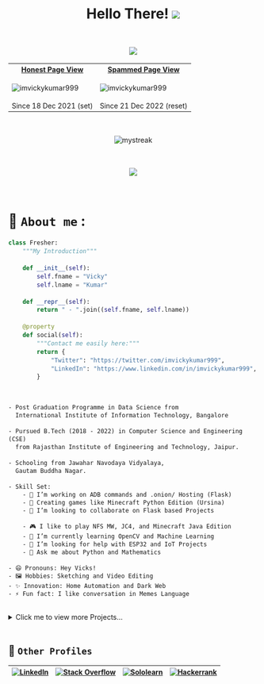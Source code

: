 <!--  
 
# Web Scrapping ...

import requests
from bs4 import BeautifulSoup as bs

link = 'https://haveibeenpwned.com/PwnedWebsites'
req = requests.get(link)

soup = bs(req.content, 'html5lib')
box = soup.findAll('div', attrs = {'class':'news-card z-depth-1'})

# len(box) == 667
print(link + box[0].findAll('p')[1].a['href']) 

------------------

https://github.com/github/codespaces-blank/commit/3ceb5780bfb6024c8446c5b476e6bd5cba918937#commitcomment-93156770

_config.yml

theme: jekyll-theme-cayman
theme: jekyll-theme-hacker
theme: jekyll-theme-slate

-----------------

<table>
<tr>

<td>
<a href="https://youtu.be/u8LMyWcKL_c?t=455">
Hyper Glasses
</a>
</td>

<td>
<a href="https://youtu.be/u8LMyWcKL_c?t=520">
Hyper Compass
</a>
</td>

</tr>

<tr>
<td><img src="https://user-images.githubusercontent.com/50515418/224538020-b780c892-64a8-4c04-8180-e7ea7e95efbc.png" alt="3" height = 350px></td>
<td><img src="https://user-images.githubusercontent.com/50515418/224538457-2b053194-5049-4add-a724-3c7dd8d02a75.png" alt="4" height = 350px></td>
</tr>

</table>

maintaining streaks ...
 -->
 
 
<h1 align="center">
  Hello There!
<!--   <a href = "https://imvickykumar999.github.io/imvickykumar999/">
     My Followers!
  </a> -->
  <img src="https://media.giphy.com/media/hvRJCLFzcasrR4ia7z/giphy.gif" width="28">
</h1>

<br>

<p align="center">
  <a href="https://git.io/typing-svg"><img src="https://readme-typing-svg.herokuapp.com/?lines=I'm+a+Purrgrammer+(Python).;Always%20learning%20new%20concepts&font=Fira%20Code&center=true&width=500&height=45&color=blue&vCenter=true&size=22&pause=1000"></a>
</p>

<table align="center">
<tr>
	
<th>
<a href="https://github.com/imvickykumar999">
Honest Page View
</a>
</th>

<th>
<a href="https://github.com/imvickykumar999/GitHub-Views-Counter-Hacks#archived-backup">
Spammed Page View
</a>
</th>
</tr>

<tr>
<td>
<p align="left"> <img src="https://komarev.com/ghpvc/?username=imvickykumar999&color=blue&label=PROFILE+VIEWS&style=flat-square" alt="imvickykumar999"/> </p>
</td>
<td>
<p align="left"> <img src="https://komarev.com/ghpvc/?username=imvickykumar&color=orange&label=PROFILE+VIEWS&style=flat-square" alt="imvickykumar999"/> </p>
</td>
</tr>

<tr>
<td>
Since 18 Dec 2021 (set)
</td>

<td>
Since 21 Dec 2022 (reset)
</td>
	
</tr>
</table>

<br> 

<!-- <br>

- `My followers are from ...` [`Here`](https://imvickykumar999.github.io/imvickykumar999/) -->

<div align="center">
<br>
<img src="https://github-readme-streak-stats.herokuapp.com/?user=imvickykumar999&theme=gruvbox-duo" alt="mystreak">
<br><br>
</div>

<br>

<p align="center">
<img src="http://github-profile-summary-cards.vercel.app/api/cards/profile-details?username=imvickykumar999&theme=moonlight">
</p>

<br>

# 🎨 `About me` :

```python
class Fresher:
    """My Introduction"""

    def __init__(self):
        self.fname = "Vicky"
        self.lname = "Kumar"

    def __repr__(self):
        return " - ".join((self.fname, self.lname))

    @property
    def social(self):
        """Contact me easily here:"""
        return {
            "Twitter": "https://twitter.com/imvickykumar999",
            "LinkedIn": "https://www.linkedin.com/in/imvickykumar999",
        }
```

<br>

	- Post Graduation Programme in Data Science from 
 	  International Institute of Information Technology, Bangalore
	
	- Pursued B.Tech (2018 - 2022) in Computer Science and Engineering (CSE) 
	  from Rajasthan Institute of Engineering and Technology, Jaipur.
	  
	- Schooling from Jawahar Navodaya Vidyalaya, 
 	  Gautam Buddha Nagar.
 
	- Skill Set:
		- 🔭 I’m working on ADB commands and .onion/ Hosting (Flask)
		- 🐍 Creating games like Minecraft Python Edition (Ursina)
		- 👯 I’m looking to collaborate on Flask based Projects
	
		- 🎮 I like to play NFS MW, JC4, and Minecraft Java Edition
		- 🌱 I’m currently learning OpenCV and Machine Learning
		- 🤔 I’m looking for help with ESP32 and IoT Projects
		- 💬 Ask me about Python and Mathematics
	
	- 😄 Pronouns: Hey Vicks!
	- 🖼️ Hobbies: Sketching and Video Editing
	- ✨ Innovation: Home Automation and Dark Web
	- ⚡ Fun fact: I like conversation in Memes Language

<br>

<details>
	<summary>
		Click me to view more Projects...
	</summary>

<br>

<!--

# `Netflix Phishing` *on* `Dark Web`

```python
Made with ❤️
Netflix Phishing Website Hosted on Dark Web

Server (ADB):
Running on Android Phone 24x7 via Termux

Working Model:
Steals credentials and sends to my Telegram Bot and on Email

Source Code:
https://github.com/imvickykumar/Netflix-Phishing

Onion URL:
w5swpnkq6ml5k6fq5vwp3o7izcpthm5d4ivhm44phuunsbpfr75ii2yd.onion
```

<br>

> ### `DISCLAIMER`: I have made this website to learn related concepts and for educational purposes only.
>![image](https://github.com/imvickykumar999/imvickykumar999/assets/50515418/680e5cd4-b567-45f7-bdd7-47abb8549786)

<br>

	Do not try to Login here (UNSAFE)
 
	Instagram Phishing Website : https://instaloginpage.pythonanywhere.com/
 	Facebook Phishing Website  : https://fbloginpage.pythonanywhere.com/

<br>

>![image](https://github.com/imvickykumar999/imvickykumar999/assets/50515418/b198b696-4ab8-433d-ad22-4e83f8bc6598)

-->

<br>

<h1 align = "Center" > 🔥 Activity </h1>

<br> 
<div align="center">

<!--
<img alt="Vicky's GitHub Stats" src="https://github-readme-stats.vercel.app/api?username=imvickykumar999&include_all_commits=true&count_private=true&show_icons=true&theme=tokyonight">
<br>
-->

<br>

<p align="center">
<img src="https://github-profile-trophy.vercel.app/?username=imvickykumar999&theme=radical&no-bg=true&no-frame=true&column=3" alt="imvickykumar999" />
</p>

<br>

<img src="https://api.githubtrends.io/user/svg/imvickykumar999/repos?time_range=one_year&theme=dark" alt="mystreak">
<img src="https://api.githubtrends.io/user/svg/imvickykumar999/langs?time_range=one_year&theme=dark" alt="mystreak">

<br><br>

![github contribution grid snake animation](https://raw.githubusercontent.com/AkshatRastogi-1nC0re/AkshatRastogi-1nC0re/output/github-contribution-grid-snake-sissa.svg#gh-dark-mode-only)
![github contribution grid snake animation](https://raw.githubusercontent.com/AkshatRastogi-1nC0re/AkshatRastogi-1nC0re/output/github-contribution-grid-snake-sissa-white.svg#gh-light-mode-only)

</div>
<br><br>
 
[![hacked](https://user-images.githubusercontent.com/50515418/227901960-3fb404d5-96f8-456f-9a6e-a9ec7ed47ab2.jpg)](https://www.youtube.com/watch?v=nYVj4BmR0bM)

<br> 

<!-- 
- [`Hacked`](https://github.com/imvickykumar999/GitHub-Views-Counter-Hacks#github-view-counter--multi-collection-on-postman) `Page View` 

[`via Postman, Google AppScript and Dell Boomi`](https://github.com/imvickykumar999/GitHub-Views-Counter-Hacks#github-counter-viewer-graph-on-google-spreadsheet)

- <p align="left"> <img src="https://komarev.com/ghpvc/?username=imvickykumar&color=blue&label=PROFILE+VIEWS&style=flat-square" alt="imvickykumar999"/> </p>

		( Since 21 Dec 2022 )

- `Honest` `Page View`
- <p align="left"> <img src="https://komarev.com/ghpvc/?username=imvickykumar999&color=orange&label=PROFILE+VIEWS&style=flat-square" alt="imvickykumar999"/> </p>

		( Since 18 Dec 2021 )
 
[![image](https://user-images.githubusercontent.com/50515418/208747562-47ff073a-6e3c-4887-8351-fb9b4aa88d29.png)](https://github.com/imvickykumar999/imvickykumar999/blob/master/imvickykumar999-2021.stl)

# `Home Automation Kit` now on [OLX](https://www.olx.in/item/home-automation-kit-iid-1718979231). 
-->

## 🏠 `Home Automation App / Kit` `now on` [`Play Store`](https://play.google.com/store/apps/details?id=com.homeautomation.iotapp) / `OLX`.

<br>

> [![image](https://user-images.githubusercontent.com/50515418/203515274-7b3965d5-7c78-4f7a-a031-2037aa6f3c21.png)](https://play.google.com/store/apps/details?id=com.homeautomation.iotapp)

<br> 

 ## 🏫 `Duolingo Profile` : [im`vicky`kumar999](https://www.duolingo.com/profile/imvickykumar999)

```javascript
// login to duolingo.com, and run in the browser console to get JWT Token
myJWT = document.cookie.match(new RegExp('(^| )jwt_token=([^;]+)'))[0].slice(11);
```

```python
import duolingo
myJWT = 'eyJ0eXA*************IUzI1NiJ9.************************.r0Qg9T47L************SL0Nc0Xg'
lingo = duolingo.Duolingo(username='imvickykumar999', jwt=myJWT)

for i in lingo.get_languages():
    print(lingo.get_language_details(i))
```

<br>

> [![image](https://user-images.githubusercontent.com/50515418/209567846-a770fe44-ea41-43ac-ac5c-58bcef6aae6d.png)](https://www.duolingo.com/profile/imvickykumar999/courses)

<br> 

<h1 align = "Center" > 📊 GitHub Statistic </h1>
<br>

> [![github-wrapped](https://user-images.githubusercontent.com/50515418/226859910-4098d9d4-5388-4520-945d-496bbb97cba9.png)](https://www.githubtrends.io/wrapped/imvickykumar999)

<br> 

<h1 align = "Center" > 💡 My Projects </h1>
<br>

## 🏠 `Home Automation` : [`Linkedin Post`](https://www.linkedin.com/posts/imvickykumar999_playstore-homeautomation-chargers-activity-7005271396771598337-hKnR?utm_source=share&utm_medium=member_desktop)

> [![image](https://user-images.githubusercontent.com/50515418/174425972-de004c74-49f4-4e75-96c2-61e6e4609cef.png)](https://github.com/imvickykumar999/MultiUser-Home-Automation-App)

<br> 


<!-- 

## >>> [Github Contribution Tracker](https://raw.githubusercontent.com/imvickykumar999/imvickykumar999/master/Screenshot_20201116-010319_Chrome.jpg)
[![graph](https://github.com/imvickykumar999/imvickykumar999/blob/master/graph.png?raw=true)](https://github.com/imvickykumar999/imvickykumar999/blob/master/github%20contribution%20tracker.py)

## 📸 `Auto` Fetched and Uploads `Mars Photo` on [Instagram](https://www.instagram.com/vix.bot/) (vix.bot) : [mars.py](https://github.com/imvickykumar999/Mars-photos-from-NASA)

## >>> [Website using Flask](https://imvickykumar999.herokuapp.com/)
[![image](https://user-images.githubusercontent.com/50515418/104084798-66d54600-5270-11eb-8026-ad9404e5d7af.png)](https://imvicks.herokuapp.com/)

-->

[![Typing SVG](http://readme-typing-svg.herokuapp.com?color=%2336BCF7&lines=pip+install+imvickykumar999&width=550)](https://pypi.org/project/imvickykumar999/)

## 🪶 `3 steps to start with my Package` Open CMD and write...

	>>> pip install imvickykumar999 --upgrade
	>>> python
	>>> import vixtor

<br>

- `Tutorial on Implementing Python Package :` [`YouTube Video`](https://www.youtube.com/watch?v=eeZB80pLPP8)

<br>

> [![image](https://user-images.githubusercontent.com/50515418/186072402-89d5dc3c-e5db-474f-b1eb-a6a88144cc81.png)](https://pypi.org/project/imvickykumar999/) 

<br> 

# 💻 `.py to .exe`

	>>> pip install pyinstaller==5.1
	>>> pyinstaller --onefile --noconsole "your_file.py"
	>>> cd dist

 
## 💰 `Google Cloud Platform` [x](https://github.com/imvickykumar999/50-30-20-Googe-Sheet-of-Ankur-Warikoo) `50:30:20 Rule`

> [![image](https://user-images.githubusercontent.com/50515418/185192459-0e0d0cdd-9b8b-4b5e-9fa3-7dae7abec293.png)](https://docs.google.com/spreadsheets/d/14XZFGM8UN8DDga7dH30t8ycYjHeGG-w9gDk_5hI8rns/edit?usp=sharing)

<br> 

## 📈 `Real Time` Gold Price [API.gs](https://github.com/imvickykumar999/gold-price-api#httpsmetalpriceapicomdashboard)

> [![image](https://user-images.githubusercontent.com/50515418/209143842-6a806a82-2386-4751-8b21-db119e5b1926.png)](https://docs.google.com/spreadsheets/d/1SYWpE0tS5F_g5dnhNRqqY0I20KsK8o3HA5EnV2VDEis/edit?usp=sharing)

<!-- ## 🧑‍💻 Run `heroku logs -t -a imvickykumar999` in CMD to check [errors](https://github.com/imvickykumar999/hackathon-iot-car-parking/blob/main/heroku%20logs.png?raw=true) in [deployed site](https://imvickykumar999.herokuapp.com/iotcar).

> [![image](https://user-images.githubusercontent.com/50515418/183247907-a2cc26d8-0495-41d1-b28a-50647534e266.png)](https://imvicks.herokuapp.com/vickstube?vix=1xKz11LIzo0&t=2409#vickscroll)

https://drive.google.com/drive/folders/1Wf_P-342R4OMO7sIQV2AHJET3h4eZe4W?usp=share_link
----------------------------------------
 -->

- 📫 How to reach me:   [![Gmail Badge](https://img.shields.io/badge/-Gmail-c14438?style=flat-square&logo=Gmail&logoColor=white)](mailto:imvickykumar999@gmail.com)

<!--

<img height="180em" src="https://github-readme-stats.vercel.app/api/top-langs/?username=imvickykumar999&layout=compact&langs_count=10&theme=tokyonight&title_color=2895BC&hide=VHDL,Stata&custom_title=Most recently used languages" alt="Most recently used languages">

============================================================================================================

<br>
<p align="center" >
<img alt="Vicky's GitHub Stats" src="https://github-readme-stats.vercel.app/api?username=imvickykumar999&include_all_commits=true&count_private=true&show_icons=true&theme=highcontrast"></p>


<img align="left" alt="Dart" width="24px" src="https://cdn.jsdelivr.net/npm/simple-icons@3.2.0/icons/dart.svg" />
<img align="left" alt="MongoDB" width="24px" src="https://cdn.jsdelivr.net/npm/simple-icons@3.2.0/icons/mongodb.svg" />
<img align="left" alt="Android" width="24px" src="https://cdn.jsdelivr.net/npm/simple-icons@3.2.0/icons/android.svg" />
<img align="left" alt="Flask" width="24px" src="https://cdn.jsdelivr.net/npm/simple-icons@3.2.0/icons/flask.svg" />


*imvickykumar999/About-me* is a ✨ special ✨ repository because its `README.md` (this file) appears on my GitHub profile.
Here are some ideas to get you started:

- 🔭 I’m currently working on ...
- 🌱 I’m currently learning ...
- 👯 I’m looking to collaborate on ...
- 🤔 I’m looking for help with ...
- 💬 Ask me about ...
- 📫 How to reach me: ...
- 😄 Pronouns: ...
- ⚡ Fun fact: ...

## Welcome to GitHub Pages

You can use the [editor on GitHub](https://github.com/imvickykumar999/Website-with-Theme/edit/master/README.md) to maintain and preview the content for your website in Markdown files.

Whenever you commit to this repository, GitHub Pages will run [Jekyll](https://jekyllrb.com/) to rebuild the pages in your site, from the content in your Markdown files.

### Markdown

Markdown is a lightweight and easy-to-use syntax for styling your writing. It includes conventions for

```markdown
Syntax highlighted code block

# Header 1
## Header 2
### Header 3

- Bulleted
- List

1. Numbered
2. List

**Bold** and _Italic_ and `Code` text

[Link](url) and ![Image](src)
```

For more details see [GitHub Flavored Markdown](https://guides.github.com/features/mastering-markdown/).

### Jekyll Themes

Your Pages site will use the layout and styles from the Jekyll theme you have selected in your [repository settings](https://github.com/imvickykumar999/Website-with-Theme/settings). The name of this theme is saved in the Jekyll `_config.yml` configuration file.

### Support or Contact

Having trouble with Pages? Check out our [documentation](https://docs.github.com/categories/github-pages-basics/) or [contact support](https://github.com/contact) and we’ll help you sort it out.





### Skills 👨‍💻

<img align="left" alt="Python" width="24px" src="https://cdn.jsdelivr.net/npm/simple-icons@3.2.0/icons/python.svg" />
<img align="left" alt="PYPI" width="24px" src="https://cdn.jsdelivr.net/npm/simple-icons@3.2.0/icons/pypi.svg" />
<img align="left" alt="GitHub" width="24px" src="https://cdn.jsdelivr.net/npm/simple-icons@3.2.0/icons/github.svg" />
<img align="left" alt="MySQL" width="24px" src="https://cdn.jsdelivr.net/npm/simple-icons@3.2.0/icons/mysql.svg" />
<img align="left" alt="JavaScript" width="24px" src="https://cdn.jsdelivr.net/npm/simple-icons@3.2.0/icons/javascript.svg" />
<img align="left" alt="C" width="24px" src="https://cdn.jsdelivr.net/npm/simple-icons@3.2.0/icons/c.svg" />
<img align="left" alt="C++" width="24px" src="https://cdn.jsdelivr.net/npm/simple-icons@3.2.0/icons/cplusplus.svg" />
<img align="left" alt="HTML" width="24px" src="https://cdn.jsdelivr.net/npm/simple-icons@3.2.0/icons/html5.svg" />
<img align="left" alt="CSS" width="24px" src="https://cdn.jsdelivr.net/npm/simple-icons@3.2.0/icons/css3.svg" />
<br>

![](https://hit.yhype.me/github/profile?user_id=50515418)

-->

</details>

<br>

## 📱 `Other Profiles`

| [![LinkedIn](https://img.shields.io/badge/LinkedIn-0077B5?style=for-the-badge&logo=linkedin&logoColor=white)](https://www.linkedin.com/in/imvickykumar999/) | [![Stack Overflow](https://img.shields.io/badge/Stack_Overflow-FE7A16?style=for-the-badge&logo=stack-overflow&logoColor=white)](https://stackoverflow.com/users/11493297/vicky-kumar) | [![Sololearn](https://img.shields.io/badge/-Sololearn-3a464b?style=for-the-badge&logo=Sololearn&logoColor=white)](https://www.sololearn.com/profile/8044164) | [![Hackerrank](https://img.shields.io/badge/-Hackerrank-2EC866?style=for-the-badge&logo=HackerRank&logoColor=white)](https://www.hackerrank.com/imvickykumar999?hr_r=1)
| ------- | --- | --- | ---- |

<!--
- [![LinkedIn](https://img.shields.io/badge/LinkedIn-0077B5?style=for-the-badge&logo=linkedin&logoColor=white)](https://www.linkedin.com/in/imvickykumar999/)
- [![Stack Overflow](https://img.shields.io/badge/Stack_Overflow-FE7A16?style=for-the-badge&logo=stack-overflow&logoColor=white)](https://stackoverflow.com/users/11493297/vicky-kumar)
- [![HackerRank](https://img.shields.io/badge/-Hackerrank-2EC866?style=for-the-badge&logo=HackerRank&logoColor=white)](https://www.hackerrank.com/imvickykumar999)
- [![Sololearn](https://img.shields.io/badge/-Sololearn-3a464b?style=for-the-badge&logo=Sololearn&logoColor=white)](https://www.sololearn.com/profile/8044164)
- [![Instagram](https://img.shields.io/badge/Instagram-E4405F?style=for-the-badge&logo=instagram&logoColor=white)](https://www.instagram.com/imvickykumar999/)
-->
